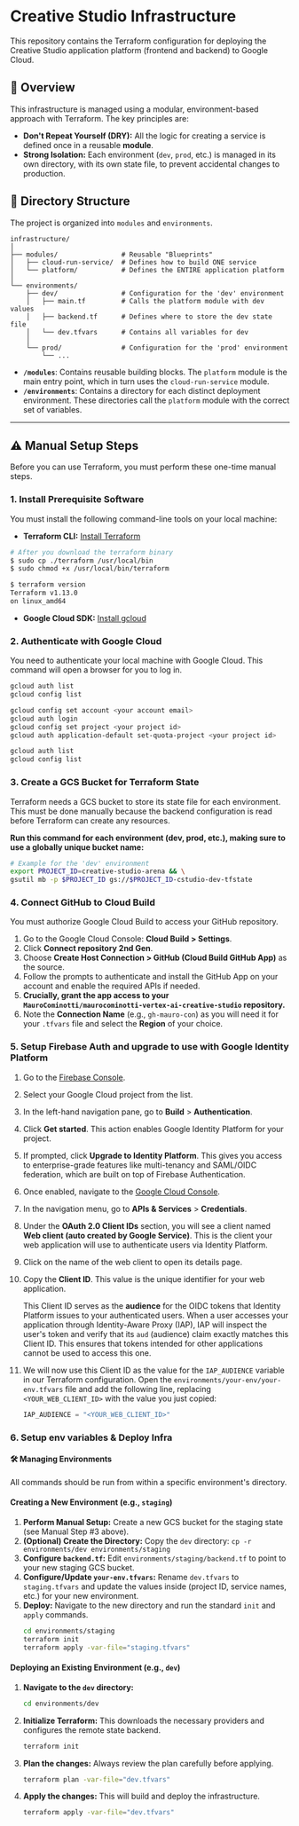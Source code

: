 # Creative Studio Infrastructure

This repository contains the Terraform configuration for deploying the Creative Studio application platform (frontend and backend) to Google Cloud.

## 🚀 Overview

This infrastructure is managed using a modular, environment-based approach with Terraform. The key principles are:
* **Don't Repeat Yourself (DRY):** All the logic for creating a service is defined once in a reusable **module**.
* **Strong Isolation:** Each environment (`dev`, `prod`, etc.) is managed in its own directory, with its own state file, to prevent accidental changes to production.

## 📁 Directory Structure

The project is organized into `modules` and `environments`.

```
infrastructure/
│
├── modules/                # Reusable "Blueprints"
│   ├── cloud-run-service/  # Defines how to build ONE service
│   └── platform/           # Defines the ENTIRE application platform
│
└── environments/
    ├── dev/                # Configuration for the 'dev' environment
    │   ├── main.tf         # Calls the platform module with dev values
    │   ├── backend.tf      # Defines where to store the dev state file
    │   └── dev.tfvars      # Contains all variables for dev
    │
    └── prod/               # Configuration for the 'prod' environment
        └── ...
```
* **`/modules`**: Contains reusable building blocks. The `platform` module is the main entry point, which in turn uses the `cloud-run-service` module.
* **`/environments`**: Contains a directory for each distinct deployment environment. These directories call the `platform` module with the correct set of variables.

---
## ⚠️ Manual Setup Steps

Before you can use Terraform, you must perform these one-time manual steps.

### 1. Install Prerequisite Software
You must install the following command-line tools on your local machine:
* **Terraform CLI:** [Install Terraform](https://learn.hashicorp.com/tutorials/terraform/install-cli)
```bash
# After you download the terraform binary
$ sudo cp ./terraform /usr/local/bin
$ sudo chmod +x /usr/local/bin/terraform

$ terraform version
Terraform v1.13.0
on linux_amd64
```
* **Google Cloud SDK:** [Install gcloud](https://cloud.google.com/sdk/docs/install)

### 2. Authenticate with Google Cloud
You need to authenticate your local machine with Google Cloud. This command will open a browser for you to log in.
```bash
gcloud auth list
gcloud config list

gcloud config set account <your account email>
gcloud auth login
gcloud config set project <your project id>
gcloud auth application-default set-quota-project <your project id>

gcloud auth list
gcloud config list
```

### 3. Create a GCS Bucket for Terraform State
Terraform needs a GCS bucket to store its state file for each environment. This must be done manually because the backend configuration is read before Terraform can create any resources.
>
**Run this command for each environment (dev, prod, etc.), making sure to use a globally unique bucket name:**
```bash
# Example for the 'dev' environment
export PROJECT_ID=creative-studio-arena && \
gsutil mb -p $PROJECT_ID gs://$PROJECT_ID-cstudio-dev-tfstate
```

### 4. Connect GitHub to Cloud Build
You must authorize Google Cloud Build to access your GitHub repository.
1.  Go to the Google Cloud Console: **Cloud Build > Settings**.
2.  Click **Connect repository 2nd Gen**.
3.  Choose **Create Host Connection > GitHub (Cloud Build GitHub App)** as the source.
4.  Follow the prompts to authenticate and install the GitHub App on your account and enable the required APIs if needed.
5.  **Crucially, grant the app access to your `MauroCominotti/maurocominotti-vertex-ai-creative-studio` repository.**
6.  Note the **Connection Name** (e.g., `gh-mauro-con`) as you will need it for your `.tfvars` file and select the **Region** of your choice.

### 5. Setup Firebase Auth and upgrade to use with Google Identity Platform
1.  Go to the [Firebase Console](https://console.firebase.google.com/).
2.  Select your Google Cloud project from the list.
3.  In the left-hand navigation pane, go to **Build** > **Authentication**.
4.  Click **Get started**. This action enables Google Identity Platform for your project.
5.  If prompted, click **Upgrade to Identity Platform**. This gives you access to enterprise-grade features like multi-tenancy and SAML/OIDC federation, which are built on top of Firebase Authentication.
6.  Once enabled, navigate to the [Google Cloud Console](https://console.cloud.google.com/).
7.  In the navigation menu, go to **APIs & Services** > **Credentials**.
8.  Under the **OAuth 2.0 Client IDs** section, you will see a client named **Web client (auto created by Google Service)**. This is the client your web application will use to authenticate users via Identity Platform.
9.  Click on the name of the web client to open its details page.
10. Copy the **Client ID**. This value is the unique identifier for your web application.

    This Client ID serves as the **audience** for the OIDC tokens that Identity Platform issues to your authenticated users. When a user accesses your application through Identity-Aware Proxy (IAP), IAP will inspect the user's token and verify that its `aud` (audience) claim exactly matches this Client ID. This ensures that tokens intended for other applications cannot be used to access this one.

11. We will now use this Client ID as the value for the `IAP_AUDIENCE` variable in our Terraform configuration. Open the `environments/your-env/your-env.tfvars` file and add the following line, replacing `<YOUR_WEB_CLIENT_ID>` with the value you just copied:

    ```tfvars
    IAP_AUDIENCE = "<YOUR_WEB_CLIENT_ID>"
    ```

### 6. Setup env variables & Deploy Infra
#### 🛠️ Managing Environments

All commands should be run from within a specific environment's directory.

#### Creating a New Environment (e.g., `staging`)

1.  **Perform Manual Setup:** Create a new GCS bucket for the staging state (see Manual Step #3 above).
2.  **(Optional) Create the Directory:** Copy the `dev` directory: `cp -r environments/dev environments/staging`
3.  **Configure `backend.tf`:** Edit `environments/staging/backend.tf` to point to your new staging GCS bucket.
4.  **Configure/Update `your-env.tfvars`:** Rename `dev.tfvars` to `staging.tfvars` and update the values inside (project ID, service names, etc.) for your new environment.
5.  **Deploy:** Navigate to the new directory and run the standard `init` and `apply` commands.
    ```bash
    cd environments/staging
    terraform init
    terraform apply -var-file="staging.tfvars"
    ```


#### Deploying an Existing Environment (e.g., `dev`)

1.  **Navigate to the `dev` directory:**
    ```bash
    cd environments/dev
    ```
2.  **Initialize Terraform:**
    This downloads the necessary providers and configures the remote state backend.
    ```bash
    terraform init
    ```
3.  **Plan the changes:**
    Always review the plan carefully before applying.
    ```bash
    terraform plan -var-file="dev.tfvars"
    ```
4.  **Apply the changes:**
    This will build and deploy the infrastructure.
    ```bash
    terraform apply -var-file="dev.tfvars"
    ```

